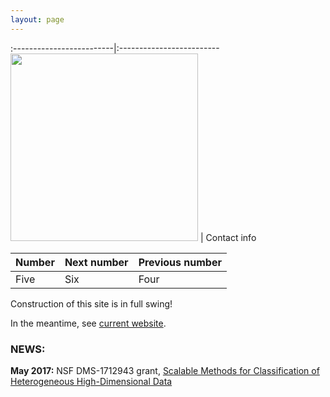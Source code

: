 ```yaml
---
layout: page
---
```



:-------------------------|:-------------------------
<img src="../img/irina-gaynanova.jpg" height="300" /> |  Contact info

| Number | Next number | Previous number |
| :------ |:--- | :--- |
| Five | Six | Four |

Construction of this site is in full swing!

In the meantime, see [current website](http://www.stat.tamu.edu/~irinag/).


### NEWS:

**May 2017:** NSF DMS-1712943 grant, [Scalable Methods for Classification of Heterogeneous High-Dimensional Data](https://nsf.gov/awardsearch/showAward?AWD_ID=1712943&HistoricalAwards=false)
